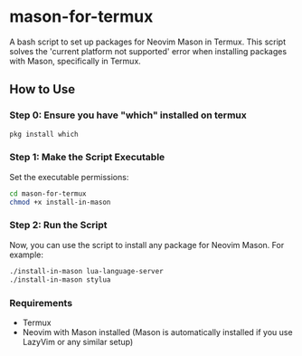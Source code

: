 # mason-for-termux
A bash script to set up packages for Neovim Mason in Termux. This script solves the 'current platform not supported' error when installing packages with Mason, specifically in Termux.

## How to Use

### Step 0: Ensure you have "which" installed on termux
```bash
pkg install which
```
### Step 1: Make the Script Executable
Set the executable permissions:

```bash
cd mason-for-termux
chmod +x install-in-mason
```

### Step 2: Run the Script
Now, you can use the script to install any package for Neovim Mason. For example:

```bash
./install-in-mason lua-language-server
./install-in-mason stylua
```

### Requirements
- Termux
- Neovim with Mason installed (Mason is automatically installed if you use LazyVim or any similar setup)
